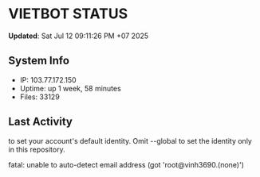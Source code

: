 # VIETBOT STATUS
**Updated**: Sat Jul 12 09:11:26 PM +07 2025

## System Info
- IP: 103.77.172.150
- Uptime: up 1 week, 58 minutes
- Files: 33129

## Last Activity

to set your account's default identity.
Omit --global to set the identity only in this repository.

fatal: unable to auto-detect email address (got 'root@vinh3690.(none)')
